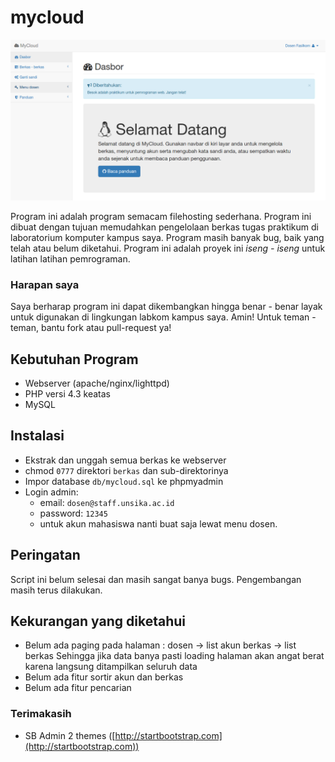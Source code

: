 # mycloud
![tangkpan layar](assets/images/screenshot.png  "Tangkapan layar")



Program ini adalah program semacam filehosting sederhana.
Program ini dibuat dengan tujuan memudahkan pengelolaan berkas tugas praktikum di laboratorium komputer kampus saya. Program masih banyak bug, baik yang telah atau belum diketahui.
Program ini adalah proyek ini _iseng - iseng_ untuk latihan latihan pemrograman.



### Harapan saya
Saya berharap program ini dapat dikembangkan hingga benar - benar layak untuk digunakan di lingkungan labkom kampus saya. Amin!
Untuk teman - teman, bantu fork atau pull-request ya!



## Kebutuhan Program
+ Webserver (apache/nginx/lighttpd)
+ PHP versi 4.3 keatas
+ MySQL



## Instalasi
  + Ekstrak dan unggah semua berkas ke webserver
  + chmod `0777` direktori `berkas` dan sub-direktorinya
  + Impor database `db/mycloud.sql` ke phpmyadmin
  + Login admin:
    - email: `dosen@staff.unsika.ac.id`
    - password: `12345`
    - untuk akun mahasiswa nanti buat saja lewat menu dosen.



## Peringatan
Script ini belum selesai dan masih sangat banya bugs. Pengembangan masih terus dilakukan.



## Kekurangan yang diketahui
+ Belum ada paging pada halaman :
  dosen -> list akun
  berkas -> list berkas
Sehingga jika data banya pasti loading halaman akan angat berat karena langsung ditampilkan seluruh data
+ Belum ada fitur sortir akun dan berkas
+ Belum ada fitur pencarian


### Terimakasih
+ SB Admin 2 themes ([http://startbootstrap.com](http://startbootstrap.com))
